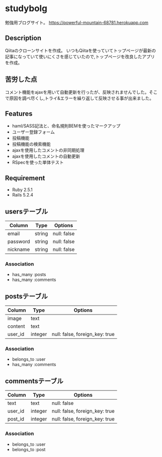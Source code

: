 # studybolg
勉強用ブログサイト。
https://powerful-mountain-68781.herokuapp.com

## Description
Qiitaのクローンサイトを作成。
いつもQiitaを使っていてトップページが最新の記事になっていて使いにくさを感じていたので,トップページを改良したアプリを作成。

## 苦労した点
コメント機能をajaxを用いて自動更新を行ったが、反映されませんでした。そこで原因を調べ尽くし,トライ&エラーを繰り返して反映させる事が出来ました。

## Features
- haml/SASS記法と、命名規則BEMを使ったマークアップ
- ユーザー登録フォーム
- 投稿機能
- 投稿機能の検索機能
- ajaxを使用したコメントの非同期処理
- ajaxを使用したコメントの自動更新
- RSpecを使った単体テスト

## Requirement
- Ruby 2.5.1
- Rails 5.2.4



## usersテーブル
|Column|Type|Options|
|------|----|-------|
|email|string|null: false|
|password|string|null: false|
|nickname|string|null: false|
### Association
- has_many :posts
- has_many :comments

## postsテーブル
|Column|Type|Options|
|------|----|-------|
|image|text||
|content|text||
|user_id|integer|null: false, foreign_key: true|
### Association
- belongs_to :user
- has_many :comments

## commentsテーブル
|Column|Type|Options|
|------|----|-------|
|text|text|null: false|
|user_id|integer|null: false, foreign_key: true|
|post_id|integer|null: false, foreign_key: true|
### Association
- belongs_to :user
- belongs_to :post



